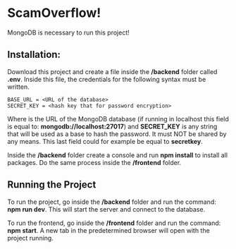 # ScamOverflow!

MongoDB is necessary to run this project!

## Installation:

Download this project and create a file inside the **/backend** folder called **.env**.
Inside this file, the credentials for the following syntax must be written.

```
BASE_URL = <URL of the database>
SECRET_KEY = <hash key that for password encryption>
```

Where **<URL of the database>** is the URL of the MongoDB database (if running in localhost this field is equal to: **mongodb://localhost:27017**) and **SECRET_KEY** is any string that will be used as a base to hash the password. It must NOT be shared by any means. This last field could for example be equal to **secretkey**.

Inside the **/backend** folder create a console and run **npm install** to install all packages. Do the same process inside the **/frontend** folder.

## Running the Project

To run the project, go inside the **/backend** folder and run the command: **npm run dev**. This will start the server and connect to the database.

To run the frontend, go inside the **/frontend** folder and run the command: **npm start**. A new tab in the predetermined browser will open with the project running.
